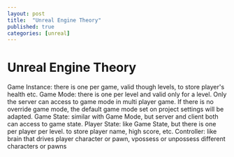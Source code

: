 ```yaml
---
layout: post
title:  "Unreal Engine Theory"
published: true
categories: [unreal]
---
```


# Unreal Engine Theory

Game Instance: there is one per game, valid though levels, to store player's health etc.
Game Mode: there is one per level and valid only for a level. Only the server can access to game mode in multi player game. If there is no override game mode, the default game mode set on project settings will be adapted.
Game State: similar with Game Mode, but server and client both can access to game state.
Player State: like Game State, but there is one per player per level. to store player name, high score, etc.
Controller: like brain that drives player character or pawn, vpossess or unpossess different characters or pawns

